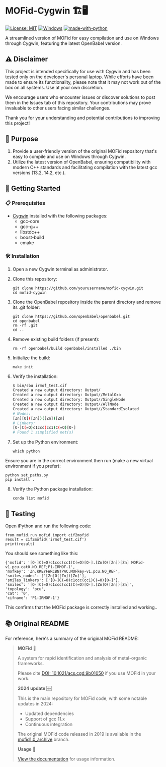 # MOFid-Cygwin 🏗️🖥️

[![License: MIT](https://img.shields.io/badge/License-MIT-yellow.svg)](https://opensource.org/licenses/MIT)
[![Windows](https://img.shields.io/badge/Windows-0078D6?style=for-the-badge&logo=windows&logoColor=white)](https://www.microsoft.com/windows)
[![made-with-python](https://img.shields.io/badge/Made%20with-Python-1f425f.svg)](https://www.python.org/)

A streamlined version of MOFid for easy compilation and use on Windows through Cygwin, featuring the latest OpenBabel version.

## ⚠️ Disclaimer

This project is intended specifically for use with Cygwin and has been tested only on the developer's personal laptop. While efforts have been made to ensure its functionality, please note that it may not work out of the box on all systems. Use at your own discretion.

We encourage users who encounter issues or discover solutions to post them in the Issues tab of this repository. Your contributions may prove invaluable to other users facing similar challenges.

Thank you for your understanding and potential contributions to improving this project!

## 🎯 Purpose

1. Provide a user-friendly version of the original MOFid repository that's easy to compile and use on Windows through Cygwin.
2. Utilize the latest version of OpenBabel, ensuring compatibility with modern C++ standards and facilitating compilation with the latest gcc versions (13.2, 14.2, etc.).

## 🚀 Getting Started

### 📋 Prerequisites

- [Cygwin](https://www.cygwin.com/) installed with the following packages:
  - gcc-core
  - gcc-g++
  - libstdc++
  - boost-build
  - cmake

### 🛠️ Installation

1. Open a new Cygwin terminal as administrator.

2. Clone this repository:
   ```
   git clone https://github.com/yourusername/mofid-cygwin.git
   cd mofid-cygwin
   ```

3. Clone the OpenBabel repository inside the parent directory and remove its .git folder:
   ```
   git clone https://github.com/openbabel/openbabel.git
   cd openbabel
   rm -rf .git
   cd ..
   ```

4. Remove existing build folders (if present):
   ```
   rm -rf openbabel/build openbabel/installed ./bin
   ```

5. Initialize the build:
   ```
   make init
   ```

6. Verify the installation:
   ```bash
   $ bin/sbu irmof_test.cif
   Created a new output directory: Output/
   Created a new output directory: Output//MetalOxo
   Created a new output directory: Output//SingleNode
   Created a new output directory: Output//AllNode
   Created a new output directory: Output//StandardIsolated
   # Nodes:
   [Zn][O]([Zn])([Zn])[Zn]
   # Linkers:
   [O-]C(=O)c1ccc(cc1)C(=O)[O-]
   # Found 1 simplified net(s)
   ```

7. Set up the Python environment:
   ```
   which python
   ```

Ensure you are in the correct environment then run (make a new virtual environment if you prefer):

   ```
   python set_paths.py
   pip install .

   ```

8. Verify the Python package installation:
   ```
   conda list mofid
   ```

## 🧪 Testing

Open iPython and run the following code:

```
from mofid.run_mofid import cif2mofid
result = cif2mofid('irmof_test.cif')
print(result)
```
You should see something like this:

```
{'mofid': '[O-]C(=O)c1ccc(cc1)C(=O)[O-].[Zn]O([Zn])[Zn] MOFid-v1.pcu.cat0.NO_REF;P1-IRMOF-1',
'mofkey': 'Zn.KKEYFWRCBNTPAC.MOFkey-v1.pcu.NO_REF',
'smiles_nodes': ['[Zn]O([Zn])[Zn]'],
'smiles_linkers': ['[O-]C(=O)c1ccc(cc1)C(=O)[O-]'],
'smiles': '[O-]C(=O)c1ccc(cc1)C(=O)[O-].[Zn]O([Zn])[Zn]',
'topology': 'pcu',
'cat': '0',
'cifname': 'P1-IRMOF-1'}
```
This confirms that the MOFid package is correctly installed and working..


## 📚 Original README

For reference, here's a summary of the original MOFid README:

> **MOFid** 🔬
>
> A system for rapid identification and analysis of metal-organic frameworks.
>
> Please cite [DOI: 10.1021/acs.cgd.9b01050](https://pubs.acs.org/doi/abs/10.1021/acs.cgd.9b01050) if you use MOFid in your work.
>
> **2024 update** 🆕
>
> This is the main repository for MOFid code, with some notable updates in 2024:
> - Updated dependencies
> - Support of gcc 11.x
> - Continuous integration
>
> The original MOFid code released in 2019 is available in the [mofid1.0_archive](https://github.com/snurr-group/mofid/tree/mofid1.0_archive) branch.
>
> **Usage** 📖
>
> [View the documentation](https://snurr-group.github.io/mofid/) for usage information.

